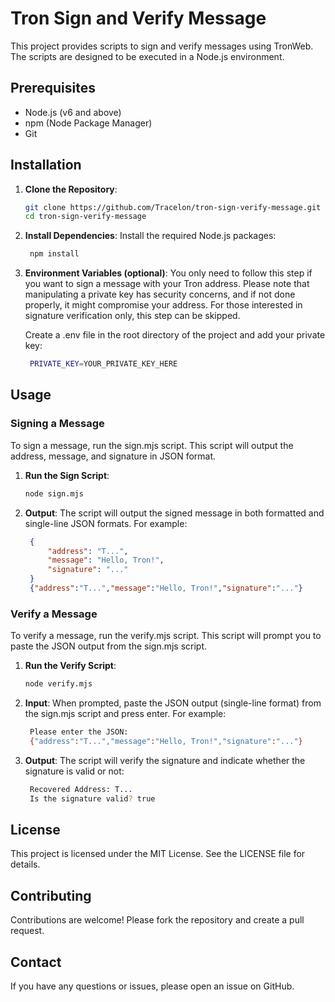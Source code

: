 # Tron Sign and Verify Message

This project provides scripts to sign and verify messages using TronWeb. The scripts are designed to be executed in a Node.js environment.

## Prerequisites

- Node.js (v6 and above)
- npm (Node Package Manager)
- Git

## Installation

1. **Clone the Repository**:
   ```bash
   git clone https://github.com/Tracelon/tron-sign-verify-message.git
   cd tron-sign-verify-message

2. **Install Dependencies**:
    Install the required Node.js packages:
   ```bash
    npm install

3. **Environment Variables (optional)**:
    You only need to follow this step if you want to sign a message with your Tron address.
    Please note that manipulating a private key has security concerns, and if not done properly, it might compromise your address.
    For those interested in signature verification only, this step can be skipped.
    
    Create a .env file in the root directory of the project and add your private key:
   ```bash
    PRIVATE_KEY=YOUR_PRIVATE_KEY_HERE

## Usage

### Signing a Message

To sign a message, run the sign.mjs script. This script will output the address, message, and signature in JSON format.

1. **Run the Sign Script**:
   ```bash
   node sign.mjs

2. **Output**:
    The script will output the signed message in both formatted and single-line JSON formats. For example:
   ```json
    {
        "address": "T...",
        "message": "Hello, Tron!",
        "signature": "..."
    }
    {"address":"T...","message":"Hello, Tron!","signature":"..."}

### Verify a Message

To verify a message, run the verify.mjs script. This script will prompt you to paste the JSON output from the sign.mjs script.

1. **Run the Verify Script**:
   ```bash
   node verify.mjs

2. **Input**:
    When prompted, paste the JSON output (single-line format) from the sign.mjs script and press enter. For example:
   ```bash
    Please enter the JSON:
    {"address":"T...","message":"Hello, Tron!","signature":"..."}

3. **Output**:
    The script will verify the signature and indicate whether the signature is valid or not:
   ```bash
    Recovered Address: T...
    Is the signature valid? true

## License

This project is licensed under the MIT License. See the LICENSE file for details.

## Contributing

Contributions are welcome! Please fork the repository and create a pull request.

## Contact

If you have any questions or issues, please open an issue on GitHub.



